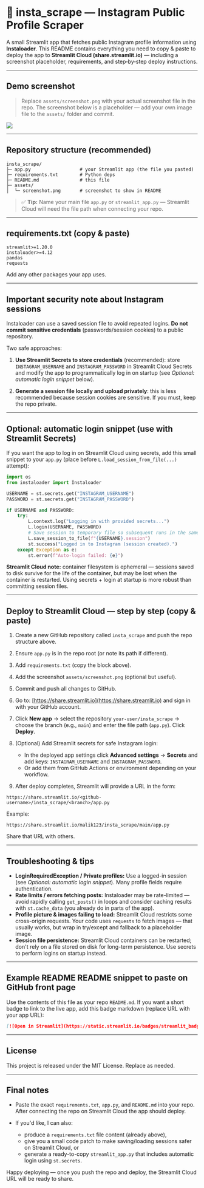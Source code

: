 # 📸 insta_scrape — Instagram Public Profile Scraper

A small Streamlit app that fetches public Instagram profile information using **Instaloader**. This README contains everything you need to copy & paste to deploy the app to **Streamlit Cloud (share.streamlit.io)** — including a screenshot placeholder, requirements, and step‑by‑step deploy instructions.

---

## Demo screenshot

> Replace `assets/screenshot.png` with your actual screenshot file in the repo. The screenshot below is a placeholder — add your own image file to the `assets/` folder and commit.

![](assets/screenshot.png)

---

## Repository structure (recommended)

```
insta_scrape/
├─ app.py                  # your Streamlit app (the file you pasted)
├─ requirements.txt        # Python deps
├─ README.md               # this file
├─ assets/
│  └─ screenshot.png       # screenshot to show in README
```

> ✅ **Tip:** Name your main file `app.py` or `streamlit_app.py` — Streamlit Cloud will need the file path when connecting your repo.

---

## requirements.txt (copy & paste)

```
streamlit>=1.20.0
instaloader>=4.12
pandas
requests
```

Add any other packages your app uses.

---

## Important security note about Instagram sessions

Instaloader can use a saved session file to avoid repeated logins. **Do not commit sensitive credentials** (passwords/session cookies) to a public repository.

Two safe approaches:

1. **Use Streamlit Secrets to store credentials** (recommended): store `INSTAGRAM_USERNAME` and `INSTAGRAM_PASSWORD` in Streamlit Cloud Secrets and modify the app to programmatically log in on startup (see *Optional: automatic login snippet* below).

2. **Generate a session file locally and upload privately**: this is less recommended because session cookies are sensitive. If you must, keep the repo private.

---

## Optional: automatic login snippet (use with Streamlit Secrets)

If you want the app to log in on Streamlit Cloud using secrets, add this small snippet to your `app.py` (place before `L.load_session_from_file(...)` attempt):

```python
import os
from instaloader import Instaloader

USERNAME = st.secrets.get("INSTAGRAM_USERNAME")
PASSWORD = st.secrets.get("INSTAGRAM_PASSWORD")

if USERNAME and PASSWORD:
    try:
        L.context.log("Logging in with provided secrets...")
        L.login(USERNAME, PASSWORD)
        # Save session to temporary file so subsequent runs in the same container reuse it
        L.save_session_to_file(f"{USERNAME}.session")
        st.success("Logged in to Instagram (session created).")
    except Exception as e:
        st.error(f"Auto-login failed: {e}")
```

**Streamlit Cloud note:** container filesystem is ephemeral — sessions saved to disk survive for the life of the container, but may be lost when the container is restarted. Using secrets + login at startup is more robust than committing session files.

---

## Deploy to Streamlit Cloud — step by step (copy & paste)

1. Create a new GitHub repository called `insta_scrape` and push the repo structure above.

2. Ensure `app.py` is in the repo root (or note its path if different).

3. Add `requirements.txt` (copy the block above).

4. Add the screenshot `assets/screenshot.png` (optional but useful).

5. Commit and push all changes to GitHub.

6. Go to: [https://share.streamlit.io](https://share.streamlit.io) and sign in with your GitHub account.

7. Click **New app** → select the repository `your-user/insta_scrape` → choose the branch (e.g., `main`) and enter the file path (`app.py`). Click **Deploy**.

8. (Optional) Add Streamlit secrets for safe Instagram login:

   * In the deployed app settings click **Advanced settings** → **Secrets** and add keys: `INSTAGRAM_USERNAME` and `INSTAGRAM_PASSWORD`.
   * Or add them from GitHub Actions or environment depending on your workflow.

9. After deploy completes, Streamlit will provide a URL in the form:

```
https://share.streamlit.io/<github-username>/insta_scrape/<branch>/app.py
```

Example:

```
https://share.streamlit.io/malik123/insta_scrape/main/app.py
```

Share that URL with others.

---

## Troubleshooting & tips

* **LoginRequiredException / Private profiles:** Use a logged-in session (see *Optional: automatic login snippet*). Many profile fields require authentication.
* **Rate limits / errors fetching posts:** Instaloader may be rate-limited — avoid rapidly calling `get_posts()` in loops and consider caching results with `st.cache_data` (you already do in parts of the app).
* **Profile picture & images failing to load:** Streamlit Cloud restricts some cross-origin requests. Your code uses `requests` to fetch images — that usually works, but wrap in try/except and fallback to a placeholder image.
* **Session file persistence:** Streamlit Cloud containers can be restarted; don't rely on a file stored on disk for long-term persistence. Use secrets to perform logins on startup instead.

---

## Example README README snippet to paste on GitHub front page

Use the contents of this file as your repo `README.md`. If you want a short badge to link to the live app, add this badge markdown (replace URL with your app URL):

```md
[![Open in Streamlit](https://static.streamlit.io/badges/streamlit_badge_black_white.svg)](https://share.streamlit.io/<your-user>/insta_scrape/main/app.py)
```

---

## License

This project is released under the MIT License. Replace as needed.

---

## Final notes

* Paste the exact `requirements.txt`, `app.py`, and `README.md` into your repo. After connecting the repo on Streamlit Cloud the app should deploy.
* If you'd like, I can also:

  * produce a `requirements.txt` file content (already above),
  * give you a small code patch to make saving/loading sessions safer on Streamlit Cloud, or
  * generate a ready-to-copy `streamlit_app.py` that includes automatic login using `st.secrets`.

Happy deploying — once you push the repo and deploy, the Streamlit Cloud URL will be ready to share.
